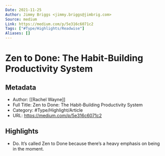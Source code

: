 ```yaml
---
Date: 2021-11-25
Author: Jimmy Briggs <jimmy.briggs@jimbrig.com>
Source: medium
Link: https://medium.com/p/5e316c6071c2
Tags: ["#Type/Highlights/Readwise"]
Aliases: []
---
```

# Zen to Done: The Habit-Building Productivity System

## Metadata
- Author: [[Rachel Wayne]]
- Full Title: Zen to Done: The Habit-Building Productivity System
- Category: #Type/Highlight/Article
- URL: https://medium.com/p/5e316c6071c2

## Highlights
- Do. It’s called Zen to Done because there’s a heavy emphasis on being in the moment.
